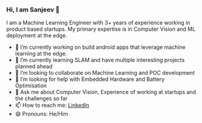 ### Hi, I am Sanjeev 👋


I am a Machine Learning Engineer with 3+ years of experience working in product based startups.
My primary expertise is in Computer Vision and ML deployment at the edge.


- 🔭 I’m currently working on build android apps that leverage machine learning at the edge.
- 🌱 I’m currently learning SLAM and have multiple interesting projects planned ahead
- 👯 I’m looking to collaborate on Machine Learning and POC development
- 🤔 I’m looking for help with Embedded Hardware and Battery Optimisation
- 💬 Ask me about Computer Vision, Experience of working at startups and the challenges so far
- 📫 How to reach me: [LinkedIn](https://www.linkedin.com/in/sanjeev309/) 
- 😄 Pronouns: He/Him

